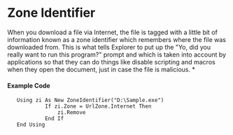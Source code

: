 Zone Identifier
===================
 

When you download a file via Internet, the file is tagged with a little bit of information known as a zone identifier which remembers where the file was downloaded from. This is what tells Explorer to put up the "Yo, did you really want to run this program?" prompt and which is taken into account by applications so that they can do things like disable scripting and macros when they open the document, just in case the file is malicious. *
 

#### <i class="icon-file"></i> Example Code
``` vbnet
   Using zi As New ZoneIdentifier("D:\Sample.exe")
            If zi.Zone = UrlZone.Internet Then
                zi.Remove
            End If
   End Using
```


